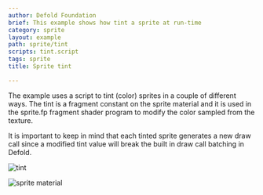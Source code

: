 ```yaml
---
author: Defold Foundation
brief: This example shows how tint a sprite at run-time
category: sprite
layout: example
path: sprite/tint
scripts: tint.script
tags: sprite
title: Sprite tint

---
```


The example uses a script to tint (color) sprites in a couple of different ways. The tint is a fragment constant on the sprite material and it is used in the sprite.fp fragment shader program to modify the color sampled from the texture.

It is important to keep in mind that each tinted sprite generates a new draw call since a modified tint value will break the built in draw call batching in Defold.

![tint](tint.png)

![sprite material](spritematerial.png)